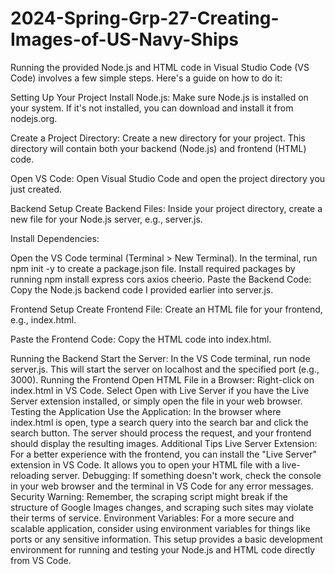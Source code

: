 # 2024-Spring-Grp-27-Creating-Images-of-US-Navy-Ships
Running the provided Node.js and HTML code in Visual Studio Code (VS Code) involves a few simple steps. Here's a guide on how to do it:

Setting Up Your Project
Install Node.js: Make sure Node.js is installed on your system. If it's not installed, you can download and install it from nodejs.org.

Create a Project Directory: Create a new directory for your project. This directory will contain both your backend (Node.js) and frontend (HTML) code.

Open VS Code: Open Visual Studio Code and open the project directory you just created.

Backend Setup
Create Backend Files: Inside your project directory, create a new file for your Node.js server, e.g., server.js.

Install Dependencies:

Open the VS Code terminal (Terminal > New Terminal).
In the terminal, run npm init -y to create a package.json file.
Install required packages by running npm install express cors axios cheerio.
Paste the Backend Code: Copy the Node.js backend code I provided earlier into server.js.

Frontend Setup
Create Frontend File: Create an HTML file for your frontend, e.g., index.html.

Paste the Frontend Code: Copy the HTML code into index.html.

Running the Backend
Start the Server:
In the VS Code terminal, run node server.js.
This will start the server on localhost and the specified port (e.g., 3000).
Running the Frontend
Open HTML File in a Browser:
Right-click on index.html in VS Code.
Select Open with Live Server if you have the Live Server extension installed, or simply open the file in your web browser.
Testing the Application
Use the Application:
In the browser where index.html is open, type a search query into the search bar and click the search button.
The server should process the request, and your frontend should display the resulting images.
Additional Tips
Live Server Extension: For a better experience with the frontend, you can install the "Live Server" extension in VS Code. It allows you to open your HTML file with a live-reloading server.
Debugging: If something doesn't work, check the console in your web browser and the terminal in VS Code for any error messages.
Security Warning: Remember, the scraping script might break if the structure of Google Images changes, and scraping such sites may violate their terms of service.
Environment Variables: For a more secure and scalable application, consider using environment variables for things like ports or any sensitive information.
This setup provides a basic development environment for running and testing your Node.js and HTML code directly from VS Code.
